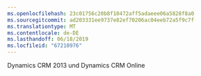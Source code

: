 ```yaml
---
ms.openlocfilehash: 23c01756c20b8f10472aff5adaeee06a5828f8a0
ms.sourcegitcommit: ad203331ee9737e82ef70206ac04eeb72a5f9c7f
ms.translationtype: MT
ms.contentlocale: de-DE
ms.lasthandoff: 06/18/2019
ms.locfileid: "67210976"
---
```

Dynamics CRM 2013 und Dynamics CRM Online